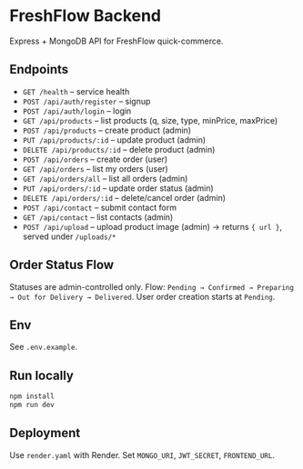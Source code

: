 # FreshFlow Backend

Express + MongoDB API for FreshFlow quick-commerce.

## Endpoints
- `GET /health` – service health
- `POST /api/auth/register` – signup
- `POST /api/auth/login` – login
- `GET /api/products` – list products (q, size, type, minPrice, maxPrice)
- `POST /api/products` – create product (admin)
- `PUT /api/products/:id` – update product (admin)
- `DELETE /api/products/:id` – delete product (admin)
- `POST /api/orders` – create order (user)
- `GET /api/orders` – list my orders (user)
- `GET /api/orders/all` – list all orders (admin)
- `PUT /api/orders/:id` – update order status (admin)
- `DELETE /api/orders/:id` – delete/cancel order (admin)
- `POST /api/contact` – submit contact form
- `GET /api/contact` – list contacts (admin)
- `POST /api/upload` – upload product image (admin) → returns `{ url }`, served under `/uploads/*`

## Order Status Flow
Statuses are admin-controlled only. Flow:
`Pending → Confirmed → Preparing → Out for Delivery → Delivered`.
User order creation starts at `Pending`.

## Env
See `.env.example`.

## Run locally
```bash
npm install
npm run dev
```

## Deployment
Use `render.yaml` with Render. Set `MONGO_URI`, `JWT_SECRET`, `FRONTEND_URL`.
